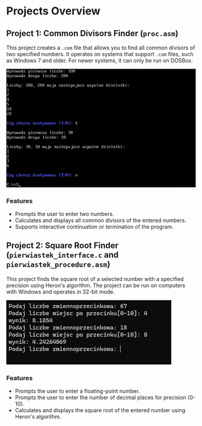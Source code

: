 # Projects Overview

## Project 1: Common Divisors Finder (`proc.asm`)

This project creates a `.com` file that allows you to find all common divisors of two specified numbers. It operates on systems that support `.com` files, such as Windows 7 and older. For newer systems, it can only be run on DOSBox.

![image](img/1.png)

### Features

- Prompts the user to enter two numbers.
- Calculates and displays all common divisors of the entered numbers.
- Supports interactive continuation or termination of the program.

## Project 2: Square Root Finder (`pierwiastek_interface.c` and `pierwiastek_procedure.asm`)

This project finds the square root of a selected number with a specified precision using Heron's algorithm. The project can be run on computers with Windows and operates in 32-bit mode.

![image](img/2.png)

### Features

- Prompts the user to enter a floating-point number.
- Prompts the user to enter the number of decimal places for precision (0-10).
- Calculates and displays the square root of the entered number using Heron's algorithm.